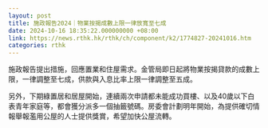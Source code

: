 ```yaml
---
layout: post
title: 施政報告2024｜物業按揭成數上限一律放寬至七成　
date: 2024-10-16 18:35:22.000000000 +08:00
link: https://news.rthk.hk/rthk/ch/component/k2/1774827-20241016.htm
categories: rthk
---
```


施政報告提出措施，回應置業和住屋需求。金管局即日起將物業按揭貸款的成數上限，一律調整至七成，供款與入息比率上限一律調整至五成。

另外，下期綠置居和居屋開始，連續兩次申請都未能成功買樓、以及40歲以下白表青年家庭等，都會獲分派多一個抽籤號碼。房委會計劃明年開始，為提供確切情報舉報濫用公屋的人士提供獎賞，希望加快公屋流轉。
